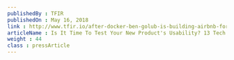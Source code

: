 ```yaml
---
publishedBy : TFIR
publishedOn : May 16, 2018
link : http://www.tfir.io/after-docker-ben-golub-is-building-airbnb-for-storage/
articleName : Is It Time To Test Your New Product's Usability? 13 Tech Experts Weigh In
weight : 44 
class : pressArticle
---
```

